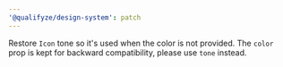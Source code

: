 ```yaml
---
'@qualifyze/design-system': patch
---
```


Restore `Icon` tone so it's used when the color is not provided.
The `color` prop is kept for backward compatibility, please use `tone` instead.
